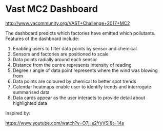 # Vast MC2 Dashboard

http://www.vacommunity.org/VAST+Challenge+2017+MC2

The dashboard predicts which factories have emitted which pollutants. Features of the dashboard include:

1) Enabling users to filter data points by sensor and chemical
2) Sensors and factories are positioned to scale
3) Data points radially around each sensor
4) Distance from the centre represents intensity of reading
5) Degree / angle of data point represents where the wind was blowing from
6) Data points are coloured by chemical to better spot trends
7) Calendar heatmaps enable user to identify trends and interrogate summarised data
8) Data cards appear as the user interacts to provide detail about highlighted data

Inspired by:

https://www.youtube.com/watch?v=O7j_e2YyVSI&t=14s
